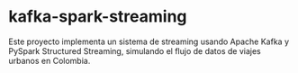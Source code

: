 # kafka-spark-streaming
Este proyecto implementa un sistema de streaming usando Apache Kafka y PySpark Structured Streaming, simulando el flujo de datos de viajes urbanos en Colombia.

